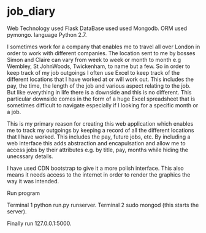 # job_diary

Web Technology used  Flask
DataBase used used Mongodb.
ORM used pymongo.
language Python 2.7.


I sometimes work for a company that enables me to travel all over London in order to work with different companies. The location sent to me by bosses Simon and Claire can vary from week to week or month to month e.g Wembley, St JohnWoods, Twickenham, to name but a few. So in order to keep track of my job outgoings I often use Excel to keep track of the different locations that I have worked at or will work out. This includes the pay, the time, the length of the job and various aspect relating to the job. But like everything in life there is a downside and this is no different. This particular downside comes in the form of a huge Excel spreadsheet that is sometimes difficult to navigate especially if I looking for a specific month or a job.

This is my primary reason for creating this web application which enables me to track my outgoings by keeping a record of all the different locations that I have worked. This includes the pay, future jobs, etc. By including a web interface this adds abstraction and encapulsation and allow me to access jobs by their attributes e.g. by title, pay, months while hiding the unecssary details.

I have used CDN bootstrap to give it a more polish interface. This also means it needs access to the internet in order to render the graphics the way it was intended.

Run program

Terminal 1  python run.py runserver.
Terminal 2  sudo mongod (this starts the server).

Finally run 127.0.0.1:5000.
